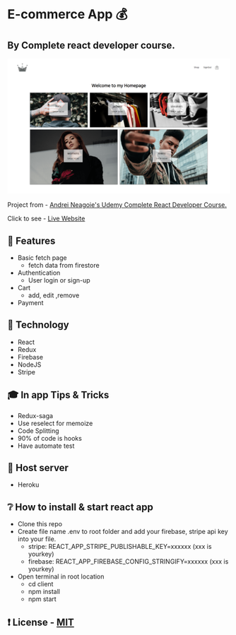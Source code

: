 # E-commerce App :moneybag:
## By Complete react developer course.
<p align="center">
    <img src="/image/index.png" width="800">
</p>

Project from  - [Andrei Neagoie's Udemy Complete React Developer Course.](https://www.udemy.com/course/complete-react-developer-zero-to-mastery/)

Click to see - [Live Website](https://cryptic-beach-69312.herokuapp.com/)

## :wine_glass: Features
- Basic fetch page
  - fetch data from firestore
- Authentication
  - User login or sign-up
- Cart
  - add, edit ,remove
- Payment

## :jack_o_lantern: Technology
- React
- Redux
- Firebase
- NodeJS
- Stripe

## :mortar_board: In app Tips & Tricks
- Redux-saga
- Use reselect for memoize
- Code Splitting
- 90% of code is hooks
- Have automate test

## :hatching_chick: Host server
- Heroku
 
## :grey_question: How to install & start react app
- Clone this repo
- Create file name .env to root folder and add your firebase, stripe api key into your file.
  - stripe: REACT_APP_STRIPE_PUBLISHABLE_KEY=xxxxxx (xxx is yourkey)
  - firebase: REACT_APP_FIREBASE_CONFIG_STRINGIFY=xxxxxx (xxx is yourkey)
- Open terminal in root location
  - cd client
  - npm install
  - npm start
  
## :exclamation: License - [MIT](./LICENSE)
